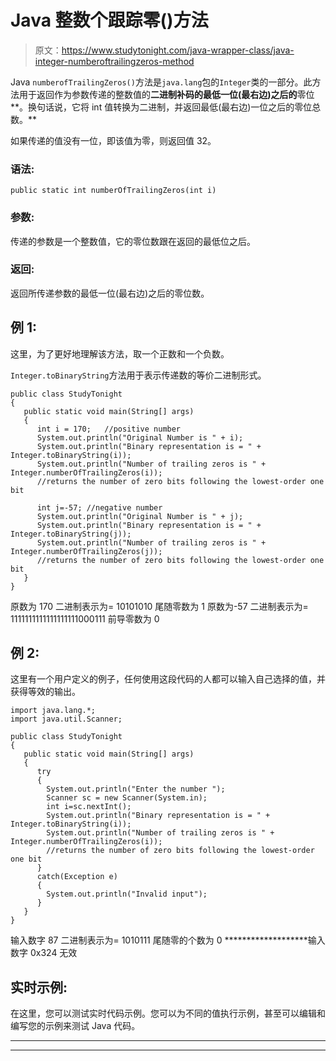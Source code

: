 # Java 整数个跟踪零()方法

> 原文：<https://www.studytonight.com/java-wrapper-class/java-integer-numberoftrailingzeros-method>

Java `numberofTrailingZeros()`方法是`java.lang`包的`Integer`类的一部分。此方法用于返回作为参数传递的整数值的**二进制补码的最低一位(最右边)之后的**零位**。换句话说，它将 int 值转换为二进制，并返回最低(最右边)一位之后的零位总数。**

如果传递的值没有一位，即该值为零，则返回值 32。

### 语法:

```
public static int numberOfTrailingZeros(int i)
```

### 参数:

传递的参数是一个整数值，它的零位数跟在返回的最低位之后。

### 返回:

返回所传递参数的最低一位(最右边)之后的零位数。

## 例 1:

这里，为了更好地理解该方法，取一个正数和一个负数。

`Integer.toBinaryString`方法用于表示传递数的等价二进制形式。

```
public class StudyTonight
{
   public static void main(String[] args) 
   {
      int i = 170;   //positive number
      System.out.println("Original Number is " + i);
      System.out.println("Binary representation is = " + Integer.toBinaryString(i)); 
      System.out.println("Number of trailing zeros is " + Integer.numberOfTrailingZeros(i)); 
      //returns the number of zero bits following the lowest-order one bit

      int j=-57; //negative number
      System.out.println("Original Number is " + j);
      System.out.println("Binary representation is = " + Integer.toBinaryString(j)); 
      System.out.println("Number of trailing zeros is " + Integer.numberOfTrailingZeros(j)); 
      //returns the number of zero bits following the lowest-order one bit
   }
} 
```

原数为 170
二进制表示为= 10101010
尾随零数为 1
原数为-57
二进制表示为= 1111111111111111111000111
前导零数为 0

## 例 2:

这里有一个用户定义的例子，任何使用这段代码的人都可以输入自己选择的值，并获得等效的输出。

```
import java.lang.*;
import java.util.Scanner;

public class StudyTonight
{
   public static void main(String[] args) 
   {
      try
      {
        System.out.println("Enter the number ");
        Scanner sc = new Scanner(System.in);
        int i=sc.nextInt();
        System.out.println("Binary representation is = " + Integer.toBinaryString(i)); 
        System.out.println("Number of trailing zeros is " + Integer.numberOfTrailingZeros(i)); 
        //returns the number of zero bits following the lowest-order one bit
      }
      catch(Exception e)
      {
        System.out.println("Invalid input");
      }
   }
}
```

输入数字
87
二进制表示为= 1010111
尾随零的个数为 0
*******************输入数字
0x324
无效

## 实时示例:

在这里，您可以测试实时代码示例。您可以为不同的值执行示例，甚至可以编辑和编写您的示例来测试 Java 代码。

* * *

* * *